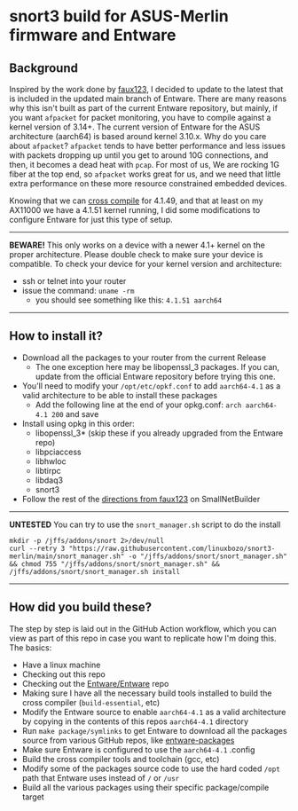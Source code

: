 # snort3 build for ASUS-Merlin firmware and Entware

## Background
Inspired by the work done by [faux123](https://github.com/faux123/snort3), I decided
to update to the latest that is included in the updated main branch of Entware.
There are many reasons why this isn't built as part of the current Entware repository,
but mainly, if you want `afpacket` for packet monitoring, you have to compile against
a kernel version of 3.14+. The current version of Entware for the ASUS architecture
(aarch64) is based around kernel 3.10.x. Why do you care about `afpacket`? `afpacket` tends to have better
performance and less issues with packets dropping up until you get to
around 10G connections, and then, it becomes a dead heat with `pcap`. For most of us,
We are rocking 1G fiber at the top end, so `afpacket` works great for us, and we need that
little extra performance on these more resource constrained embedded devices.

Knowing that we can [cross compile](https://github.com/crosstool-ng/crosstool-ng) for 4.1.49,
and that at least on my AX11000 we have a 4.1.51 kernel running, I did some modifications to
configure Entware for just this type of setup.

---

**BEWARE!** This only works on a device with a newer 4.1+ kernel on the proper architecture. Please double check to make sure your device is compatible.
To check your device for your kernel version and architecture:
- ssh or telnet into your router
- issue the command: `uname -rm`
  - you should see something like this: `4.1.51 aarch64`

---

## How to install it?

- Download all the packages to your router from the current Release
    - The one exception here may be libopenssl_3 packages. If you can, update from the official
    Entware repository before trying this one.
- You'll need to modify your `/opt/etc/opkf.conf` to add `aarch64-4.1` as a valid architecture to be able to install these packages
    - Add the following line at the end of your opkg.conf: `arch aarch64-4.1 200` and save
- Install using opkg in this order:
    - libopenssl_3* (skip these if you already upgraded from the Entware repo)
    - libpciaccess
    - libhwloc
    - libtirpc
    - libdaq3
    - snort3
- Follow the rest of the [directions from faux123](https://www.snbforums.com/threads/experimental-snort3-ids-ips-on-asusmerlin-ac86-ax88-routers-only.66123/) on SmallNetBuilder

---
**UNTESTED**
You can try to use the `snort_manager.sh` script to do the install

```
mkdir -p /jffs/addons/snort 2>/dev/null
curl --retry 3 "https://raw.githubusercontent.com/linuxbozo/snort3-merlin/main/snort_manager.sh" -o "/jffs/addons/snort/snort_manager.sh" && chmod 755 "/jffs/addons/snort/snort_manager.sh" && /jffs/addons/snort/snort_manager.sh install
```
---

## How did you build these?
The step by step is laid out in the GitHub Action workflow, which you can view as part of this repo in case you want to replicate how I'm doing this. The basics:
- Have a linux machine
- Checking out this repo
- Checking out the [Entware/Entware](https://github.com/Entware/Entware) repo
- Making sure I have all the necessary build tools installed to build the cross compiler (`build-essential`, etc)
- Modify the Entware source to enable `aarch64-4.1` as a valid architecture by copying in the contents of this repos `aarch64-4.1` directory
- Run `make package/symlinks` to get Entware to download all the packages source from various GitHub repos, like [entware-packages](https://github.com/Entware/entware-packages)
- Make sure Entware is configured to use the `aarch64-4.1` .config
- Build the cross compiler tools and toolchain (gcc, etc)
- Modify some of the packages source code to use the hard coded `/opt` path that Entware uses instead of `/` or `/usr`
- Build all the various packages using their specific package/compile target
